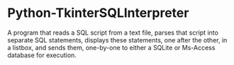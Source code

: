 # Python-TkinterSQLInterpreter
A program that reads a SQL script from a text file, parses that script into separate SQL statements, displays these statements, one after the other, in a listbox, and sends them, one-by-one to either a SQLite or Ms-Access database for execution.

